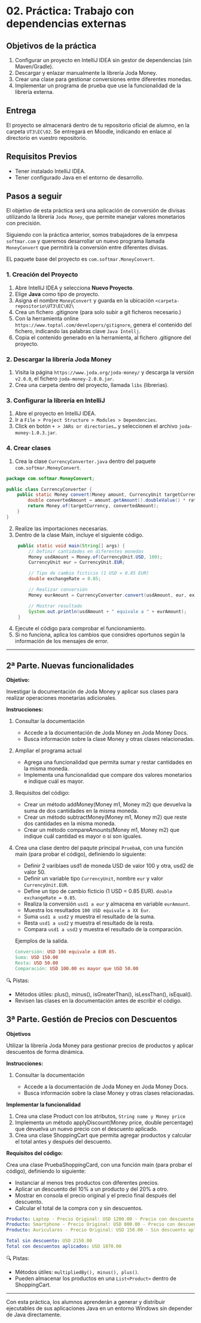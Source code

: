 # 02. Práctica: Trabajo con dependencias externas

## Objetivos de la práctica

1. Configurar un proyecto en IntelliJ IDEA sin gestor de dependencias (sin Maven/Gradle).
2. Descargar y enlazar manualmente la librería Joda Money.
3. Crear una clase para gestionar conversiones entre diferentes monedas.
4. Implementar un programa de prueba que use la funcionalidad de la librería externa.

## Entrega

El proyecto se almacenará dentro de tu repositorio oficial de alumno, en la carpeta `UT3\EC\02`.
Se entregará en Moodle, indicando en enlace al directorio en vuestro repositorio.

## **Requisitos Previos**

- Tener instalado IntelliJ IDEA.
- Tener configurado Java en el entorno de desarrollo.


## **Pasos a seguir**

El objetivo de esta práctica será una aplicación de conversión de divisas utilizando la librería `Joda Money`, que permite manejar valores monetarios con precisión.

Siguiendo con la práctica anterior, somos trabajadores de la emrpesa `softmar.com` y queremos desarrollar un nuevo programa llamada `MoneyConvert` que permitirá la conversión entre diferentes divisas.

EL paquete base del proyecto es `com.softmar.MoneyConvert`.

### **1. Creación del Proyecto**

1. Abre IntelliJ IDEA y selecciona **Nuevo Proyecto**.
2. Elige **Java** como tipo de proyecto.
3. Asigna el nombre `MoneyConvert` y guarda en la ubicación `<carpeta-repositorio\UT3\EC\02\`
4. Crea un fichero .gitignore (para solo subir a git ficheros necesario.)
5. Con la herramienta online `https://www.toptal.com/developers/gitignore`, genera el contenido del fichero, indicando las palabras clave `Java Intellj`.
6. Copia el contenido generado en la herramienta, al fichero .gitignore del proyecto.


### **2. Descargar la librería Joda Money**

1. Visita la página `https://www.joda.org/joda-money/` y descarga la versión `v2.0.0`, el fichero `joda-money-2.0.0.jar`.
2. Crea una carpeta dentro del proyecto, llamada `libs` (librerias).

### **3. Configurar la librería en IntelliJ**

1. Abre el proyecto en IntelliJ IDEA.
2. Ir a `File > Project Structure > Modules > Dependencies`.
3. Click en botón `+ > JARs or directories…` y seleccionen el archivo `joda-money-1.0.3.jar`.


### **4. Crear clases**

1. Crea la clase `CurrencyConverter.java` dentro del paquete `com.softmar.MoneyConvert`.
   
```java
package com.softmar.MoneyConvert;

public class CurrencyConverter {
    public static Money convert(Money amount, CurrencyUnit targetCurrency, double rate) {
        double convertedAmount = amount.getAmount().doubleValue() * rate;
        return Money.of(targetCurrency, convertedAmount);
    }
}
```
2. Realize las importaciones necesarias.
3. Dentro de la clase Main, incluye el siguiente código.
   ```java
    public static void main(String[] args) {
        // Definir cantidades en diferentes monedas
        Money usdAmount = Money.of(CurrencyUnit.USD, 100);
        CurrencyUnit eur = CurrencyUnit.EUR;

        // Tipo de cambio ficticio (1 USD = 0.85 EUR)
        double exchangeRate = 0.85;

        // Realizar conversión
        Money eurAmount = CurrencyConverter.convert(usdAmount, eur, exchangeRate);

        // Mostrar resultado
        System.out.println(usdAmount + " equivale a " + eurAmount);
    }
   ``` 
4. Ejecute el código para comprobar el funcionamiento.
5. Si no funciona, aplica los cambios que considres oportunos según la información de los mensajes de error.

---


## 2ª Parte. Nuevas funcionalidades

**Objetivo:**

Investigar la documentación de Joda Money y aplicar sus clases para realizar operaciones monetarias adicionales.

**Instrucciones:**

1. Consultar la documentación

   - Accede a la documentación de Joda Money en Joda Money Docs.
   - Busca información sobre la clase Money y otras clases relacionadas.

2. Ampliar el programa actual

   - Agrega una funcionalidad que permita sumar y restar cantidades en la misma moneda.
   - Implementa una funcionalidad que compare dos valores monetarios e indique cuál es mayor.

3. Requisitos del código:

   - Crear un método addMoney(Money m1, Money m2) que devuelva la suma de dos cantidades en la misma moneda.
   - Crear un método subtractMoney(Money m1, Money m2) que reste dos cantidades en la misma moneda.
   - Crear un método compareAmounts(Money m1, Money m2) que indique cuál cantidad es mayor o si son iguales.
  
4. Crea una clase dentro del paqute principal `PruebaA`, con una función main (para probar el código), definiendo lo siguiente:
   
   - Definir 2 variblaes usd1 de moneda USD de valor 100 y otra, usd2 de valor 50.
   - Definir un variable tipo `CurrencyUnit`, nombre `eur` y valor `CurrencyUnit.EUR`.
   - Define un tipo de cambio ficticio (1 USD = 0.85 EUR). `double exchangeRate = 0.85`.
   - Realiza la conversión `usd1 a eur` y almacena en variable `eurAmount`.
   - Muestra los resultados `100 USD equivale a XX Eur`.
   - Suma `usd1 a usd2` y muestra el resultado de la suma.
   - Resta `usd1 a usd2` y muestra el resultado de la resta. 
   - Compara `usd1 a usd2` y muestra el resultado de la comparación.
  
    Ejemplos de la salida.
    ```makefile
    Conversión: USD 100 equivale a EUR 85.
    Suma: USD 150.00  
    Resta: USD 50.00  
    Comparación: USD 100.00 es mayor que USD 50.00  
    ```

🔍 Pistas:

   - Métodos útiles: plus(), minus(), isGreaterThan(), isLessThan(), isEqual().
   - Revisen las clases en la documentación antes de escribir el código.


## 3ª Parte. Gestión de Precios con Descuentos

**Objetivos**

Utilizar la librería Joda Money para gestionar precios de productos y aplicar descuentos de forma dinámica.

**Instrucciones:**

1. Consultar la documentación

   - Accede a la documentación de Joda Money en Joda Money Docs.
   - Busca información sobre la clase Money y otras clases relacionadas.

**Implementar la funcionalidad**

1. Crea una clase Product con los atributos, `String name y Money price`
2. Implementa un método applyDiscount(Money price, double percentage) que devuelva un nuevo precio con el descuento aplicado.
3. Crea una clase ShoppingCart que permita agregar productos y calcular el total antes y después del descuento.

**Requisitos del código:**

Crea una clase PruebaShoppingCard, con una función main (para probar el código), definiendo lo siguiente:

- Instanciar al menos tres productos con diferentes precios.
- Aplicar un descuento del 10% a un producto y del 20% a otro.
- Mostrar en consola el precio original y el precio final después del descuento.
- Calcular el total de la compra con y sin descuentos.

```yaml
Producto: Laptop - Precio Original: USD 1200.00 - Precio con descuento (10%): USD 1080.00  
Producto: Smartphone - Precio Original: USD 800.00 - Precio con descuento (20%): USD 640.00  
Producto: Auriculares - Precio Original: USD 150.00 - Sin descuento aplicado.  

Total sin descuento: USD 2150.00  
Total con descuentos aplicados: USD 1870.00  
```

🔍 Pistas:

  - Métodos útiles: `multipliedBy(), minus(), plus()`.
  - Pueden almacenar los productos en una `List<Product>` dentro de ShoppingCart.


---

Con esta práctica, los alumnos aprenderán a generar y distribuir ejecutables de sus aplicaciones Java en un entorno Windows sin depender de Java directamente.

